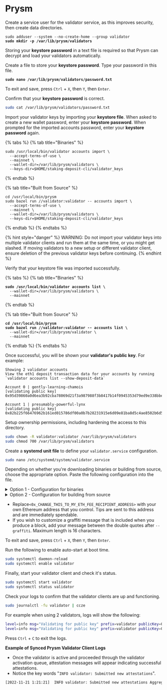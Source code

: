 # Prysm

Create a service user for the validator service, as this improves security, then create data directories.

<pre class="language-bash"><code class="lang-bash">sudo adduser --system --no-create-home --group validator
<strong>sudo mkdir -p /var/lib/prysm/validators
</strong></code></pre>

Storing your **keystore password** in a text file is required so that Prysm can decrypt and load your validators automatically.

Create a file to store your **keystore password**. Type your password in this file.

<pre class="language-bash"><code class="lang-bash"><strong>sudo nano /var/lib/prysm/validators/password.txt
</strong></code></pre>

To exit and save, press `Ctrl` + `X`, then `Y`, then `Enter`.

Confirm that your **keystore password** is correct.

```bash
sudo cat /var/lib/prysm/validators/password.txt
```

Import your validator keys by importing your **keystore file**. When asked to create a new wallet password, enter your **keystore password**. When prompted for the imported accounts password, enter your **keystore password** again.

{% tabs %}
{% tab title="Binaries" %}
```shell
sudo /usr/local/bin/validator accounts import \
  --accept-terms-of-use \
  --mainnet \
  --wallet-dir=/var/lib/prysm/validators \
  --keys-dir=$HOME/staking-deposit-cli/validator_keys
```
{% endtab %}

{% tab title="Built from Source" %}
```shell
cd /usr/local/bin/prysm
sudo bazel run //validator:validator -- accounts import \
  --accept-terms-of-use \
  --mainnet \
  --wallet-dir=/var/lib/prysm/validators \
  --keys-dir=$HOME/staking-deposit-cli/validator_keys
```
{% endtab %}
{% endtabs %}

{% hint style="danger" %}
WARNING: Do not import your validator keys into multiple validator clients and run them at the same time, or you might get slashed. If moving validators to a new setup or different validator client, ensure deletion of the previous validator keys before continuing.
{% endhint %}

Verify that your keystore file was imported successfully.

{% tabs %}
{% tab title="Binaries" %}
<pre class="language-bash"><code class="lang-bash"><strong>sudo /usr/local/bin/validator accounts list \
</strong>  --wallet-dir=/var/lib/prysm/validators \
  --mainnet
</code></pre>
{% endtab %}

{% tab title="Built from Source" %}
<pre class="language-bash"><code class="lang-bash"><strong>cd /usr/local/bin/prysm
</strong><strong>sudo bazel run //validator:validator -- accounts list \
</strong>  --wallet-dir=/var/lib/prysm/validator \
  --mainnet
</code></pre>
{% endtab %}
{% endtabs %}

Once successful, you will be shown your **validator's public key**. For example:

```
Showing 2 validator accounts
View the eth1 deposit transaction data for your accounts by running `validator accounts list --show-deposit-data`

Account 0 | gently-learning-chamois
[validating public key] 0x95d39860a0d6ea3b92cba78069d21f3a987988f3b8417b14f0945353d79ed9e338bbe6e9d63d487abc044a710ce34866

Account 1 | presumably-powerful-lynx
[validating public key] 0x82b225f66476962b161ed015786df00a0b7b28231915e6d09e81ba8d5c4ae8502b6d5337e3bf101ad72741dc69f0a7cf
```

Setup ownership permissions, including hardening the access to this directory.

```bash
sudo chown -R validator:validator /var/lib/prysm/validators
sudo chmod 700 /var/lib/prysm/validators
```

Create a **systemd unit file** to define your `validator.service` configuration.

```bash
sudo nano /etc/systemd/system/validator.service
```

Depending on whether you're downloading binaries or building from source, choose the appropriate option. Paste the following configuration into the file.

<details>

<summary>Option 1 - Configuration for binaries</summary>

```bash
[Unit]
Description=Prysm Validator Client service for mainnet
Wants=network-online.target
After=network-online.target
Documentation=https://www.coincashew.com

[Service]
Type=simple
User=validator
Group=validator
Restart=on-failure
RestartSec=3
KillSignal=SIGINT
TimeoutStopSec=900
ExecStart=/usr/local/bin/validator \
  --mainnet \
  --accept-terms-of-use \
  --datadir=/var/lib/prysm/validators \
  --beacon-rpc-provider=localhost:4000 \
  --beacon-rpc-gateway-provider=localhost:5052 \
  --wallet-dir=/var/lib/prysm/validators \
  --wallet-password-file=/var/lib/prysm/validators/password.txt \
  --graffiti="🏠🥩🪙🛡️" \
  --monitoring-port=8009 \
  --suggested-fee-recipient=<0x_CHANGE_THIS_TO_MY_ETH_FEE_RECIPIENT_ADDRESS>

[Install]
WantedBy=multi-user.target
```

</details>

<details>

<summary>Option 2 - Configuration for building from source</summary>

```bash
[Unit]
Description=Prysm validator Client service for mainnet
Wants=network-online.target
After=network-online.target
Documentation=https://www.coincashew.com

[Service]
Type=simple
User=validator
Group=validator
Restart=on-failure
RestartSec=3
KillSignal=SIGINT
TimeoutStopSec=900
WorkingDirectory=/usr/local/bin/prysm
ExecStart=bazel run //cmd/validator --config=release -- \
  --mainnet \
  --accept-terms-of-use \
  --datadir=/var/lib/prysm/validators \
  --beacon-rpc-provider=localhost:4000 \
  --beacon-rpc-gateway-provider=localhost:5052 \
  --wallet-dir=/var/lib/prysm/validators \
  --wallet-password-file=/var/lib/prysm/validators/password.txt \
  --graffiti="🏠🥩🪙🛡️" \
  --monitoring-port=8009 \
  --suggested-fee-recipient=<0x_CHANGE_THIS_TO_MY_ETH_FEE_RECIPIENT_ADDRESS>

[Install]
WantedBy=multi-user.target
```

</details>

* Replace`<0x_CHANGE_THIS_TO_MY_ETH_FEE_RECIPIENT_ADDRESS>` with your own Ethereum address that you control. Tips are sent to this address and are immediately spendable.
* If you wish to customize a graffiti message that is included when you produce a block, add your message between the double quotes after `--graffiti`. Maximum length is 16 characters.

To exit and save, press `Ctrl` + `X`, then `Y`, then `Enter`.

Run the following to enable auto-start at boot time.

```bash
sudo systemctl daemon-reload
sudo systemctl enable validator
```

Finally, start your validator client and check it's status.

```bash
sudo systemctl start validator
sudo systemctl status validator
```

Check your logs to confirm that the validator clients are up and functioning.

```bash
sudo journalctl -fu validator | ccze
```

For example when using 2 validators, logs will show the following:

```bash
level=info msg="Validating for public key" prefix=validator publicKey=0x95d39860a0d6
level=info msg="Validating for public key" prefix=validator publicKey=0x82b225f66476
```

Press `Ctrl` + `C` to exit the logs.

**Example of Synced Prysm Validator Client Logs**

* Once the validator is active and proceeded through the validator activation queue, attestation messages will appear indicating successful attestations.
* Notice the key words "`INFO validator: Submitted new attestations`".

```bash
[2022-11-21 1:21:21]  INFO validator: Submitted new attestations AggregatorIndices=[12412] AttesterIndices=[73613] BeaconBlockRoot=0xca3213f1a3 CommitteeIndex=12 Slot=12422 SourceEpoch=12318 SourceRoot=0xd9ddeza1289 TargetEpoch=121231 TargetRoot=0xff313419acaa1
```

